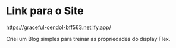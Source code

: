 # Link para o Site

https://graceful-cendol-bff563.netlify.app/

Criei um Blog simples para treinar as propriedades do display Flex.
